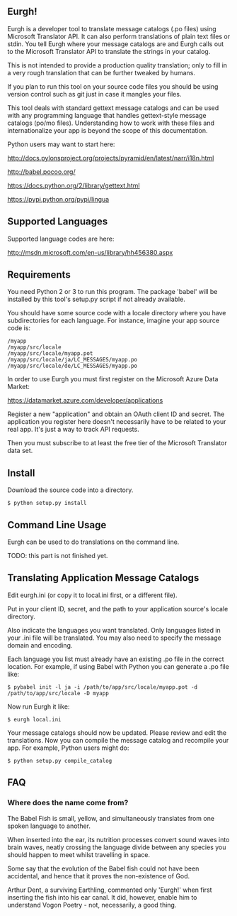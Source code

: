 ## Eurgh! ##

Eurgh is a developer tool to translate message catalogs (.po files) using 
Microsoft Translator API. It can also perform translations of plain text files or stdin.
You tell Eurgh where your message catalogs are and Eurgh calls out to the Microsoft
Translator API to translate the strings in your catalog.

This is not intended to provide a production quality translation; only to fill in a very
rough translation that can be further tweaked by humans. 

If you plan to run this tool on your source code files you should be using version control such 
as git just in case it mangles your files.

This tool deals with standard gettext message catalogs and can be used with any
programming language that handles gettext-style message catalogs (po/mo files).
Understanding how to work with these files and internationalize your app is beyond
the scope of this documentation.

Python users may want to start here:

http://docs.pylonsproject.org/projects/pyramid/en/latest/narr/i18n.html

http://babel.pocoo.org/

https://docs.python.org/2/library/gettext.html

https://pypi.python.org/pypi/lingua

## Supported Languages ##

Supported language codes are here:

http://msdn.microsoft.com/en-us/library/hh456380.aspx

## Requirements ##

You need Python 2 or 3 to run this program. The package 'babel' will be installed by 
this tool's setup.py script if not already available.

You should have some source code with a locale directory where you have subdirectories 
for each language. For instance, imagine your app source code is:

    /myapp
    /myapp/src/locale
    /myapp/src/locale/myapp.pot
    /myapp/src/locale/ja/LC_MESSAGES/myapp.po
    /myapp/src/locale/de/LC_MESSAGES/myapp.po

In order to use Eurgh you must first register on the Microsoft Azure Data Market:

https://datamarket.azure.com/developer/applications

Register a new "application" and obtain an OAuth client ID and secret. The application
you register here doesn't necessarily have to be related to your real app. It's just
a way to track API requests.

Then you must subscribe to at least the free tier of the Microsoft Translator data set.

## Install ##

Download the source code into a directory.

    $ python setup.py install

## Command Line Usage ##

Eurgh can be used to do translations on the command line.

TODO: this part is not finished yet.


## Translating Application Message Catalogs ##

Edit eurgh.ini (or copy it to local.ini first, or a different file).

Put in your client ID, secret, and the path to your application source's locale
directory.

Also indicate the languages you want translated. Only languages listed in your .ini
file will be translated. You may also need to specify the message domain and encoding.

Each language you list must already have an existing .po file in the correct 
location. For example, if using Babel with Python you can generate a .po file like:

    $ pybabel init -l ja -i /path/to/app/src/locale/myapp.pot -d /path/to/app/src/locale -D myapp

Now run Eurgh it like:

    $ eurgh local.ini

Your message catalogs should now be updated.  Please review and edit the translations. 
Now you can compile the message catalog and recompile your app. For example, Python users 
might do:
    
    $ python setup.py compile_catalog


## FAQ ##

### Where does the name come from? ###

The Babel Fish is small, yellow, and simultaneously translates from one spoken language to another.

When inserted into the ear, its nutrition processes convert sound waves into brain waves, neatly crossing the 
language divide between any species you should happen to meet whilst travelling in space.

Some say that the evolution of the Babel fish could not have been accidental, and hence that it proves the 
non-existence of God.

Arthur Dent, a surviving Earthling, commented only 'Eurgh!' when first inserting the fish into his ear canal. It did, 
however, enable him to understand Vogon Poetry - not, necessarily, a good thing.
